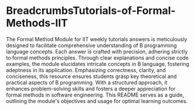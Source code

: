 # BreadcrumbsTutorials-of-Formal-Methods-IIT
The Formal Method Module for IIT weekly tutorials answers is meticulously designed to facilitate comprehensive understanding of B programming language concepts. Each answer is crafted with precision, adhering strictly to formal methods principles. Through clear explanations and concise code examples, the module elucidates intricate concepts in B language, fostering adeptness in its application. Emphasizing correctness, clarity, and conciseness, this resource ensures students grasp key theoretical and practical aspects of B programming. With a structured approach, it enhances problem-solving skills and fosters a deeper appreciation for formal methods in software engineering. This README serves as a guide, outlining the module's objectives and usage for optimal learning outcomes.
